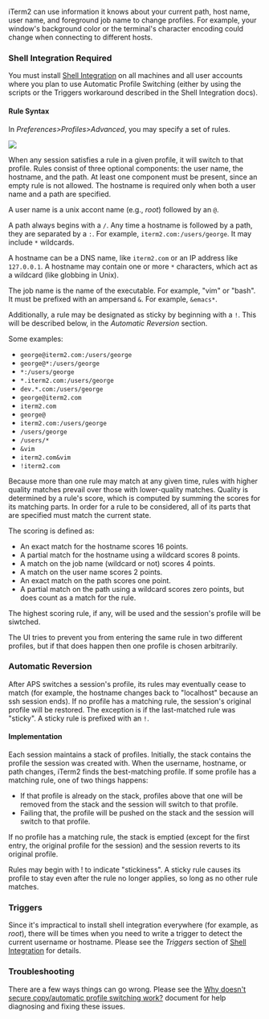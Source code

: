 iTerm2 can use information it knows about your current path, host name, user name, and foreground job name to change profiles. For example, your window's background color or the terminal's character encoding could change when connecting to different hosts.

### Shell Integration Required
You must install <a href="documentation-shell-integration.html">Shell Integration</a> on all machines and all user accounts where you plan to use Automatic Profile Switching (either by using the scripts or the Triggers workaround described in the Shell Integration docs).

#### Rule Syntax
In *Preferences&gt;Profiles&gt;Advanced*, you may specify a set of rules.

<img src="/images/AutomaticProfileSwitching.png">

When any session satisfies a rule in a given profile, it will switch to that profile. Rules consist of three optional components: the user name, the hostname, and the path. At least one component must be present, since an empty rule is not allowed. The hostname is required only when both a user name and a path are specified.

A user name is a unix accont name (e.g., *root*) followed by an `@`.

A path always begins with a `/`. Any time a hostname is followed by a path, they are separated by a `:`. For example, `iterm2.com:/users/george`. It may include `*` wildcards.

A hostname can be a DNS name, like `iterm2.com` or an IP address like `127.0.0.1`. A hostname may contain one or more `*` characters, which act as a wildcard (like globbing in Unix).

The job name is the name of the executable. For example, "vim" or "bash". It must be prefixed with an ampersand `&`. For example, `&emacs*`.

Additionally, a rule may be designated as sticky by beginning with a `!`. This will be described below, in the *Automatic Reversion* section.

Some examples:

  * `george@iterm2.com:/users/george`
  * `george@*:/users/george`
  * `*:/users/george`
  * `*.iterm2.com:/users/george`
  * `dev.*.com:/users/george`
  * `george@iterm2.com`
  * `iterm2.com`
  * `george@`
  * `iterm2.com:/users/george`
  * `/users/george`
  * `/users/*`
  * `&vim`
  * `iterm2.com&vim`
  * `!iterm2.com`

Because more than one rule may match at any given time, rules with higher
quality matches prevail over those with lower-quality matches. Quality is
determined by a rule's score, which is computed by summing the scores for its
matching parts. In order for a rule to be considered, all of its parts that are
specified must match the current state.

The scoring is defined as:

  * An exact match for the hostname scores 16 points.
  * A partial match for the hostname using a wildcard scores 8 points.
  * A match on the job name (wildcard or not) scores 4 points.
  * A match on the user name scores 2 points.
  * An exact match on the path scores one point.
  * A partial match on the path using a wildcard scores zero points, but does count as a match for the rule.

The highest scoring rule, if any, will be used and the session's profile will be siwtched.

The UI tries to prevent you from entering the same rule in two different profiles, but if that does happen then one profile is chosen arbitrarily.

### Automatic Reversion

After APS switches a session's profile, its rules may eventually cease to match
(for example, the hostname changes back to "localhost" because an ssh session
ends). If no profile has a matching rule, the session's original profile will
be restored. The exception is if the last-matched rule was "sticky". A sticky
rule is prefixed with an `!`.

#### Implementation

Each session maintains a stack of profiles. Initially, the stack contains the profile the session was created with. When the username, hostname, or path changes, iTerm2 finds the best-matching profile. If some profile has a matching rule, one of two things happens:

  * If that profile is already on the stack, profiles above that one will be removed from the stack and the session will switch to that profile.
  * Failing that, the profile will be pushed on the stack and the session will switch to that profile.

If no profile has a matching rule, the stack is emptied (except for the first entry, the original profile for the session) and the session reverts to its original profile.

Rules may begin with ! to indicate "stickiness". A sticky rule causes its profile to stay even after the rule no longer applies, so long as no other rule matches.

### Triggers

Since it's impractical to install shell integration everywhere (for example, as *root*), there will be times when you need to write a trigger to detect the current username or hostname. Please see the *Triggers* section of <a href="/shell_integration.html">Shell Integration</a> for details.

### Troubleshooting

There are a few ways things can go wrong. Please see the <a href="https://gitlab.com/gnachman/iterm2/wikis/scp-not-connecting">Why doesn't secure copy/automatic profile switching work?</a> document for help diagnosing and fixing these issues.


